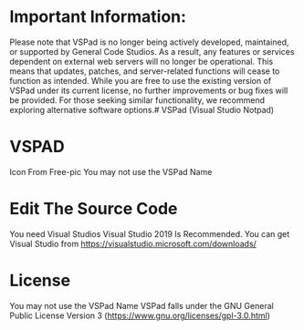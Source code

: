 # Important Information:
Please note that VSPad is no longer being actively developed, maintained, or supported by General Code Studios. As a result, any features or services dependent on external web servers will no longer be operational. This means that updates, patches, and server-related functions will cease to function as intended. While you are free to use the existing version of VSPad under its current license, no further improvements or bug fixes will be provided. For those seeking similar functionality, we recommend exploring alternative software options.# VSPad (Visual Studio Notpad)

# VSPAD
Icon From Free-pic
You may not use the VSPad Name

# Edit The Source Code
You need Visual Studios Visual Studio 2019 Is Recommended. You can get Visual Studio from
https://visualstudio.microsoft.com/downloads/ 

# License
You may not use the VSPad Name
VSPad falls under the GNU General Public License Version 3 (https://www.gnu.org/licenses/gpl-3.0.html) 
